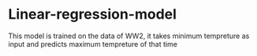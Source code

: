 # Linear-regression-model
This model is trained on the data of WW2, it takes minimum tempreture as input and predicts maximum tempreture of that time
